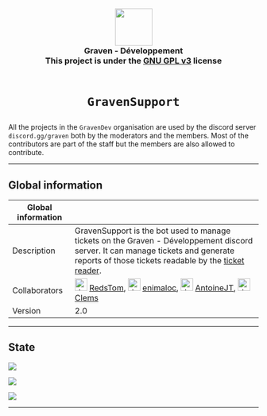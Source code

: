 <h3 align="center">
  <img src="https://avatars.githubusercontent.com/u/78621926?s=200&v=4" width="75"><br/>
  Graven - Développement<br/>
  This project is under the <a href="https://choosealicense.com/licenses/gpl-3.0/">GNU GPL v3</a> license<br/><br/>
</h3>

# <p align="center">`GravenSupport`</p>

All the projects in the <code>GravenDev</code> organisation are used by the discord server <code>
discord.gg/graven</code> both by the moderators and the members.
Most of the contributors are part of the staff but the members are also allowed to contribute.

---
## Global information

| Global information |                                                                                                                                                                                                                                                                                                                                                                                                                                                                                                                                              |
|--------------------|----------------------------------------------------------------------------------------------------------------------------------------------------------------------------------------------------------------------------------------------------------------------------------------------------------------------------------------------------------------------------------------------------------------------------------------------------------------------------------------------------------------------------------------------|
| Description        | GravenSupport is the bot used to manage tickets on the Graven - Développement discord server. It can manage tickets and generate reports of those tickets readable by the [ticket reader](https://ticket-reader.ftmnet.com/).                                                                                                                                                                                                                                                                                                                |
| Collaborators      | <img src="https://avatars.githubusercontent.com/u/44524788?v=4" alt="drawing" width="25"/> [RedsTom](https://github.com/RedsTom), <img src="https://avatars.githubusercontent.com/u/44118516?v=4" alt="drawing" width="25"/> [enimaloc](https://github.com/enimaloc), <img src="https://avatars.githubusercontent.com/u/26577763?v=4" alt="drawing" width="25" /> [AntoineJT](https://github.com/AntoineJT), <img src="https://avatars.githubusercontent.com/u/23144015?v=4" alt="drawing" width="25" /> [Clems](https://github.com/g-Clems) |
| Version            | 2.0                                                                                                                                                                                                                                                                                                                                                                                                                                                                                                                                          |

---

## State
![](https://img.shields.io/badge/State-In_production-brightgreen?style=for-the-badge)

![](https://img.shields.io/github/issues/GravenDev/GravenSupport?style=for-the-badge)

![](https://img.shields.io/github/issues-pr/GravenDev/GravenSupport?style=for-the-badge)

--- 
